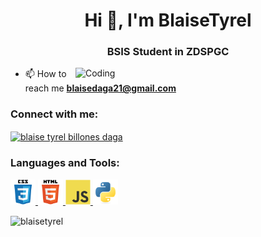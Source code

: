 <h1 align="center">Hi 👋, I'm BlaiseTyrel</h1>
<h3 align="center">BSIS Student in ZDSPGC</h3>
<img align="right" alt="Coding" width="400" src="https://media.giphy.com/media/fnD9cHHIrYRYk/giphy.gif">

- 📫 How to reach me **blaisedaga21@gmail.com**

<h3 align="left">Connect with me:</h3>
<p align="left">
<a href="https://fb.com/blaise tyrel billones daga" target="blank"><img align="center" src="https://raw.githubusercontent.com/rahuldkjain/github-profile-readme-generator/master/src/images/icons/Social/facebook.svg" alt="blaise tyrel billones daga" height="30" width="40" /></a>
</p>

<h3 align="left">Languages and Tools:</h3>
<p align="left"> <a href="https://www.w3schools.com/css/" target="_blank" rel="noreferrer"> <img src="https://raw.githubusercontent.com/devicons/devicon/master/icons/css3/css3-original-wordmark.svg" alt="css3" width="40" height="40"/> </a> <a href="https://www.w3.org/html/" target="_blank" rel="noreferrer"> <img src="https://raw.githubusercontent.com/devicons/devicon/master/icons/html5/html5-original-wordmark.svg" alt="html5" width="40" height="40"/> </a> <a href="https://developer.mozilla.org/en-US/docs/Web/JavaScript" target="_blank" rel="noreferrer"> <img src="https://raw.githubusercontent.com/devicons/devicon/master/icons/javascript/javascript-original.svg" alt="javascript" width="40" height="40"/> </a> <a href="https://www.python.org" target="_blank" rel="noreferrer"> <img src="https://raw.githubusercontent.com/devicons/devicon/master/icons/python/python-original.svg" alt="python" width="40" height="40"/> </a> </p>

<p><img align="center" src="https://github-readme-streak-stats.herokuapp.com/?user=blaisetyrel&" alt="blaisetyrel" /></p>
